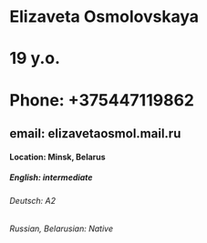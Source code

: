 # Elizaveta Osmolovskaya
# 19 y.o.
# Phone: +375447119862
## email: elizavetaosmol.mail.ru
#### Location: Minsk, Belarus
##### English: intermediate
###### Deutsch: A2
###### Russian, Belarusian: Native
